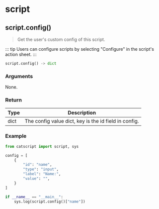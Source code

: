 # script

## script.config()

> Get the user's custom config of this script.

::: tip
Users can configure scripts by selecting "Configure" in the script's action sheet.
:::

```python
script.config() -> dict
```

### Arguments

None.

### Return

| Type | Description                                           |
| ---- | ----------------------------------------------------- |
| dict | The config value dict, key is the id field in config. |

### Example

```python
from catscript import script, sys

config = [
    {
        "id": "name",
        "type": "input",
        "label": "Name:",
        "value": "",
    }
]

if __name__ == "__main__":
    sys.log(script.config()["name"])
```
